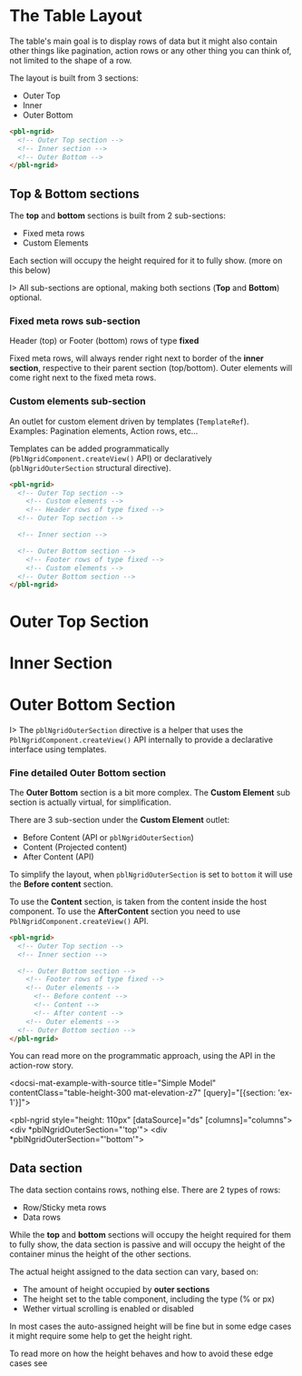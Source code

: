 # The Table Layout

The table's main goal is to display rows of data but it might also contain other things like pagination, action rows or any other thing you can think of, not limited to the shape of a row.

The layout is built from 3 sections:

- Outer Top
- Inner
- Outer Bottom

<div fxLayout>
  <div fxFlex="50%">

```html
<pbl-ngrid>
  <!-- Outer Top section -->
  <!-- Inner section -->
  <!-- Outer Bottom -->
</pbl-ngrid>
```

  </div>
  <div fxFlex="50%">
    <pbl-ngrid showFooter vScrollNone
              [columns]="columns" [dataSource]="ds">
      <div *pblNgridOuterSection="'top'"></div>
      <div *pblNgridOuterSection="'bottom'"></div>
    </pbl-ngrid>
  </div>
</div>

## Top & Bottom sections

The **top** and **bottom** sections is built from 2 sub-sections:

- Fixed meta rows
- Custom Elements

Each section will occupy the height required for it to fully show. (more on this below)

I> All sub-sections are optional, making both sections (**Top** and **Bottom**) optional.

### Fixed meta rows sub-section

Header (top) or Footer (bottom) rows of type **fixed**

Fixed meta rows, will always render right next to border of the **inner section**, respective to their parent section (top/bottom).
Outer elements will come right next to the fixed meta rows.

### Custom elements sub-section

An outlet for custom element driven by templates (`TemplateRef`).  
Examples: Pagination elements, Action rows, etc...

Templates can be added programmatically (`PblNgridComponent.createView()` API) or declaratively (`pblNgridOuterSection` structural directive).

<div fxLayout>
  <div fxFlex="50%">

```html
<pbl-ngrid>
  <!-- Outer Top section -->
    <!-- Custom elements -->
    <!-- Header rows of type fixed -->
  <!-- Outer Top section -->

  <!-- Inner section -->

  <!-- Outer Bottom section -->
    <!-- Footer rows of type fixed -->
    <!-- Custom elements -->
  <!-- Outer Bottom section -->
</pbl-ngrid>
```

  </div>
  <div fxFlex="50%">
    <pbl-ngrid showFooter vScrollNone
              [columns]="{ table: { cols: [ { prop: '__virtual__', label: ' ' } ] } }" [dataSource]="[ {} ]">
      <div *pblNgridOuterSection="'top'">
        <h1>Outer Top Section</h1>
      </div>
      <div *pblNgridCellDef="'__virtual__'">
        <h1>Inner Section</h1>
      </div>
      <div *pblNgridOuterSection="'bottom'">
        <h1>Outer Bottom Section</h1>
      </div>
    </pbl-ngrid>
  </div>
</div>

I> The `pblNgridOuterSection` directive is a helper that uses the `PblNgridComponent.createView()` API internally to provide a declarative interface using templates.

### Fine detailed **Outer Bottom** section

The **Outer Bottom** section is a bit more complex. The **Custom Element** sub section is actually virtual, for simplification.

There are 3 sub-section under the **Custom Element** outlet:

- Before Content (API or `pblNgridOuterSection`)
- Content (Projected content)
- After Content (API)

To simplify the layout, when `pblNgridOuterSection` is set to `bottom` it will use the **Before content** section.

To use the **Content** section, is taken from the content inside the host component.
To use the **AfterContent** section you need to use `PblNgridComponent.createView()` API.

```html
<pbl-ngrid>
  <!-- Outer Top section -->
  <!-- Inner section -->

  <!-- Outer Bottom section -->
    <!-- Footer rows of type fixed -->
    <!-- Outer elements -->
      <!-- Before content -->
      <!-- Content -->
      <!-- After content -->
    <!-- Outer elements -->
  <!-- Outer Bottom section -->
</pbl-ngrid>
```

<p>You can read more on the programmatic approach, using the API in the <a [routerLink]="['../..', 'stories', 'action-row']">action-row story</a>.</p>

<docsi-mat-example-with-source title="Simple Model" contentClass="table-height-300 mat-elevation-z7" [query]="[{section: 'ex-1'}]">
  <!--@pebula-example:ex-1-->
  <pbl-ngrid style="height: 110px" [dataSource]="ds" [columns]="columns">
    <div *pblNgridOuterSection="'top'"></div>
    <div *pblNgridOuterSection="'bottom'"></div>
  </pbl-ngrid>
  <!--@pebula-example:ex-1-->
</docsi-mat-example-with-source>

## Data section

The data section contains rows, nothing else. There are 2 types of rows:

- Row/Sticky meta rows
- Data rows

While the **top** and **bottom** sections will occupy the height required for them to fully show, the data section is passive and will
occupy the height of the container minus the height of the other sections.

The actual height assigned to the data section can vary, based on:

- The amount of height occupied by **outer sections**
- The height set to the table component, including the type (% or px)
- Wether virtual scrolling is enabled or disabled

In most cases the auto-assigned height will be fine but in some edge cases it might require some help to get the height right.

<p>To read more on how the height behaves and how to avoid these edge cases see</p>
